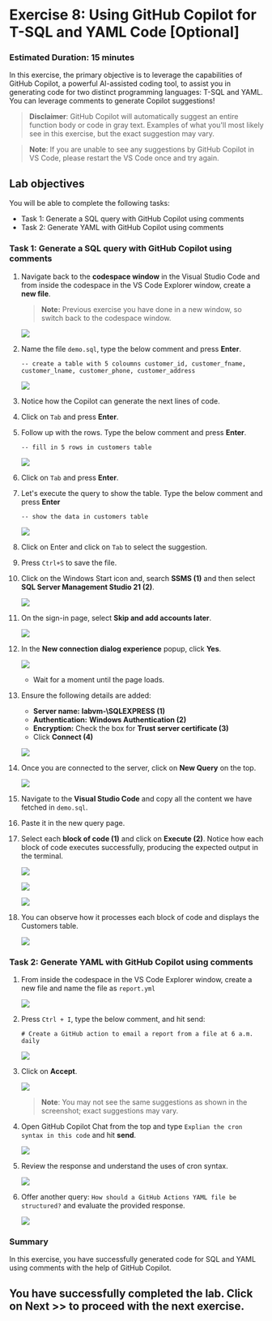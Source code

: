 # Exercise 8: Using GitHub Copilot for T-SQL and YAML Code [Optional]

### Estimated Duration: 15 minutes

In this exercise, the primary objective is to leverage the capabilities of GitHub Copilot, a powerful AI-assisted coding tool, to assist you in generating code for two distinct programming languages: T-SQL and YAML. You can leverage comments to generate Copilot suggestions!

>**Disclaimer**: GitHub Copilot will automatically suggest an entire function body or code in gray text. Examples of what you'll most likely see in this exercise, but the exact suggestion may vary.

>**Note**: If you are unable to see any suggestions by GitHub Copilot in VS Code, please restart the VS Code once and try again. 

## Lab objectives

You will be able to complete the following tasks:

- Task 1: Generate a SQL query with GitHub Copilot using comments
- Task 2: Generate YAML with GitHub Copilot using comments

### Task 1: Generate a SQL query with GitHub Copilot using comments

1. Navigate back to the **codespace window** in the Visual Studio Code and from inside the codespace in the VS Code Explorer window, create a **new file**.

    >**Note:** Previous exercise you have done in a new window, so switch back to the codespace window.

     ![](../media/chat-code-new.png)

1. Name the file `demo.sql`, type the below comment and press **Enter**.

   ```
   -- create a table with 5 coloumns customer_id, customer_fname, customer_lname, customer_phone, customer_address
   ```

    ![](../media/c34.png)   
   
1. Notice how the Copilot can generate the next lines of code.

1. Click on `Tab` and press **Enter**.

1. Follow up with the rows. Type the below comment and press **Enter**.

   ```
   -- fill in 5 rows in customers table
   ```

    ![](../media/c35.png)   

1. Click on `Tab` and press **Enter**.

1. Let's execute the query to show the table. Type the below comment and press **Enter**

   ```
   -- show the data in customers table
   ```

    ![](../media/c36.png)   

1. Click on Enter and click on `Tab` to select the suggestion.

1. Press `Ctrl+S` to save the file.

1. Click on the Windows Start icon and, search **SSMS (1)** and then select **SQL Server Management Studio 21 (2)**.

   ![](../media/SSMS.png)

1. On the sign-in page, select **Skip and add accounts later**.

   ![](../media/SkipSignIn.png)

2. In the **New connection dialog experience** popup, click **Yes**.

    ![](../media/PopUp.png)

    - Wait for a moment until the page loads.

3. Ensure the following details are added:

   - **Server name:** **labvm-<inject key="Deployment-id" enableCopy="false"/>\\SQLEXPRESS (1)**
   - **Authentication:** **Windows Authentication (2)**
   - **Encryption:** Check the box for **Trust server certificate (3)**
   - Click **Connect (4)**

   ![](../media/E8T1S13-0807.png)
     
1. Once you are connected to the server, click on **New Query** on the top.

   ![](../media/hub110.png)

1. Navigate to the **Visual Studio Code** and copy all the content we have fetched in `demo.sql`.

1. Paste it in the new query page.

1. Select each **block of code (1)** and click on **Execute (2)**. Notice how each block of code executes successfully, producing the expected output in the terminal.

   ![](../media/hub111.png)

   ![](../media/hub112.png)

   ![](../media/hub113.png)
   
1. You can observe how it processes each block of code and displays the Customers table.

   ![](../media/hub40.png)   
   
### Task 2: Generate YAML with GitHub Copilot using comments
   
1. From inside the codespace in the VS Code Explorer window, create a new file and name the file as `report.yml`

    ![](../media/chat-code-new.png)

1. Press `Ctrl + I`, type the below comment, and hit send:

   ```
   # Create a GitHub action to email a report from a file at 6 a.m. daily
   ```
   ![](../media/E8T2S2-0807.png)

1. Click on **Accept**.

   ![](../media/E8T2S3-0807.png)

      > **Note**: You may not see the same suggestions as shown in the screenshot; exact suggestions may vary.

1. Open GitHub Copilot Chat from the top and type `Explian the cron syntax in this code` and hit **send**.

      ![](../media/hub10.png)
   
1. Review the response and understand the uses of cron syntax.

      ![](../media/E8T2S5-0807.png)

1. Offer another query: `How should a GitHub Actions YAML file be structured?` and evaluate the provided response.

   ![](../media/c41.png)
   
### Summary

In this exercise, you have successfully generated code for SQL and YAML using comments with the help of GitHub Copilot.

## You have successfully completed the lab. Click on **Next >>** to proceed with the next exercise.
